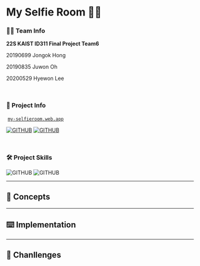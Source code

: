 # My Selfie Room 🤳📸


### 👯‍♀️ Team Info
 **22S KAIST ID311 Final Project Team6**

20190699 Jongok Hong

20190835 Juwon Oh

20200529 Hyewon Lee 

<br/>

### 📎 Project Info

 [`my-selfieroom.web.app`](https://my-selfieroom.web.app/) 

[![GITHUB](https://img.shields.io/badge/GitHub-181717?style=for-the-badge&logo=github&logoColor=white)](https://github.com/hye1ee/KAIST-22S-ID311-Team6.git)
[![GITHUB](https://img.shields.io/badge/Video-FF0000?style=for-the-badge&logo=youtube&logoColor=white)](https://my-selfieroom.web.app/)

<br/>

### 🛠️ Project Skills

![GITHUB](https://img.shields.io/badge/React-61DAFB?style=for-the-badge&logo=react&logoColor=white)
![GITHUB](https://img.shields.io/badge/Firebase-FFCA28?style=for-the-badge&logo=firebase&logoColor=white)


---



## 🎀 **Concepts**


---

## ⌨️ **Implementation**

---

## 👊 **Chanllenges**

